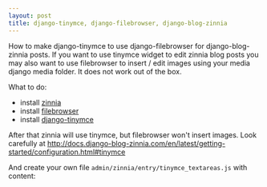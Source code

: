 ```yaml
---
layout: post
title: django-tinymce, django-filebrowser, django-blog-zinnia
---
```


How to make django-tinymce to use django-filebrowser for django-blog-zinnia posts.
If you want to use tinymce widget to edit zinnia blog posts
you may also want to use filebrowser to insert / edit images
using your media django media folder. It does not work out of the box.

What to do:

* install [zinnia](http://docs.django-blog-zinnia.com/en/latest/getting-started/install.html)
* install [filebrowser](https://django-filebrowser.readthedocs.org/en/latest/quickstart.html#installation)
* install [django-tinymce](http://django-tinymce.readthedocs.org/en/latest/installation.html)

After that zinnia will use tinymce, but filebrowser won't insert images. Look carefully at
<http://docs.django-blog-zinnia.com/en/latest/getting-started/configuration.html#tinymce>

And create your own file ``admin/zinnia/entry/tinymce_textareas.js`` with content:

<script src="https://gist.github.com/iutinvg/5705267.js"></script>
